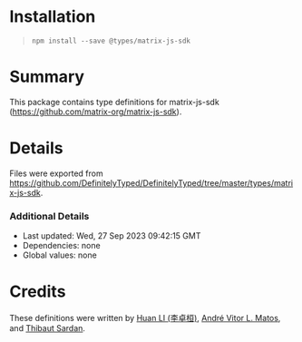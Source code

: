 # Installation
> `npm install --save @types/matrix-js-sdk`

# Summary
This package contains type definitions for matrix-js-sdk (https://github.com/matrix-org/matrix-js-sdk).

# Details
Files were exported from https://github.com/DefinitelyTyped/DefinitelyTyped/tree/master/types/matrix-js-sdk.

### Additional Details
 * Last updated: Wed, 27 Sep 2023 09:42:15 GMT
 * Dependencies: none
 * Global values: none

# Credits
These definitions were written by [Huan LI (李卓桓)](https://github.com/huan), [André Vitor L. Matos](https://github.com/andrevmatos), and [Thibaut Sardan](https://github.com/Tbaut).
